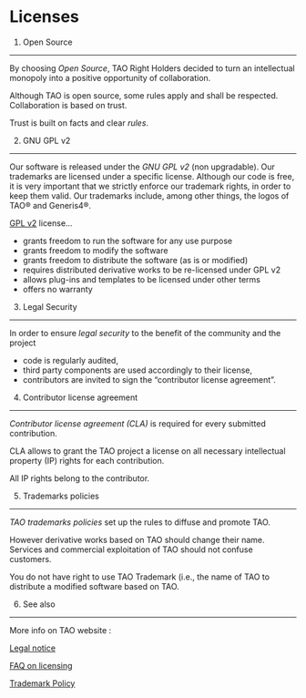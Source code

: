 <!--
parent: 'Developer Guide'
created_at: '2011-02-08 14:43:55'
updated_at: '2013-03-13 12:52:11'
authors:
    - 'Jérôme Bogaerts'
tags:
    - 'Developer Guide'
-->



Licenses
========

1. Open Source
--------------

By choosing *Open Source*, TAO Right Holders decided to turn an intellectual monopoly into a positive opportunity of collaboration.

Although TAO is open source, some rules apply and shall be respected. Collaboration is based on trust.

Trust is built on facts and clear *rules*.

2. GNU GPL v2
-------------

Our software is released under the *GNU GPL v2* (non upgradable). Our trademarks are licensed under a specific license. Although our code is free, it is very important that we strictly enforce our trademark rights, in order to keep them valid. Our trademarks include, among other things, the logos of TAO® and Generis4®.

[GPL v2](http://www.gnu.org/licenses/old-licenses/gpl-2.0.html) license…

-   grants freedom to run the software for any use purpose
-   grants freedom to modify the software
-   grants freedom to distribute the software (as is or modified)
-   requires distributed derivative works to be re-licensed under GPL v2
-   allows plug-ins and templates to be licensed under other terms
-   offers no warranty

3. Legal Security
-----------------

In order to ensure *legal security* to the benefit of the community and the project

-   code is regularly audited,
-   third party components are used accordingly to their license,
-   contributors are invited to sign the “contributor license agreement”.

4. Contributor license agreement
--------------------------------

*Contributor license agreement (CLA)* is required for every submitted contribution.

CLA allows to grant the TAO project a license on all necessary intellectual property (IP) rights for each contribution.

All IP rights belong to the contributor.

5. Trademarks policies
----------------------

*TAO trademarks policies* set up the rules to diffuse and promote TAO.

However derivative works based on TAO should change their name. Services and commercial exploitation of TAO should not confuse customers.

You do not have right to use TAO Trademark (i.e., the name of TAO to distribute a modified software based on TAO.

6. See also
-----------

More info on TAO website :

[Legal notice](http://taotesting.com/resources/legal-notice)

[FAQ on licensing](http://taotesting.com/resources/license)

[Trademark Policy](http://taotesting.com/resources/trademark-policy)


